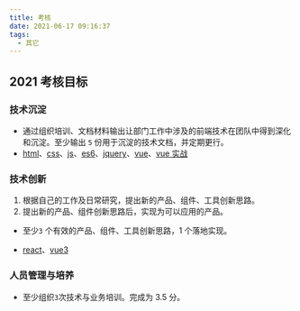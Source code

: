 ```yaml
---
title: 考核
date: 2021-06-17 09:16:37
tags:
  - 其它
---
```


## 2021 考核目标

### 技术沉淀

- 通过组织培训、文档材料输出让部门工作中涉及的前端技术在团队中得到深化和沉淀。至少输出 `5` 份用于沉淀的技术文档，并定期更行。
- [html](./html.md)、[css](./css.md)、[js](./js.md)、[es6](./es6.md)、[jquery](./jquery.md)、[vue](./vue-1.md)、[vue 实战](./vue-2.md)

### 技术创新

1. 根据自己的工作及日常研究，提出新的产品、组件、工具创新思路。
2. 提出新的产品、组件创新思路后，实现为可以应用的产品。

- 至少`3` 个有效的产品、组件、工具创新思路，1 个落地实现。

- [react](./react.md)、[vue3](./vue3.md)

### 人员管理与培养
- 至少组织` 3 `次技术与业务培训。完成为 3.5 分。

